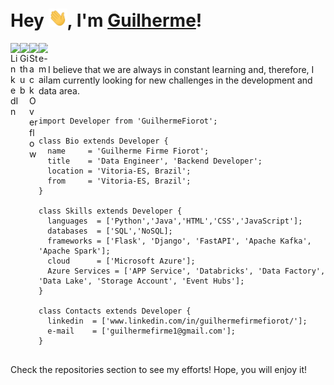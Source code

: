 # Hey <img src="https://raw.githubusercontent.com/parth-27/parth-27/master/Hi.gif" width="30px">, I'm [Guilherme](https://www.linkedin.com/in/guilhermefirmefiorot)!

<a href="https://www.linkedin.com/in/guilhermefirmefiorot">
  <img align="left" alt="LinkedIn" width="15px" src="https://cdn.jsdelivr.net/npm/simple-icons@v3/icons/linkedin.svg" />
</a>

<a href="https://github.com/guilhermefiorot">
  <img align="left" alt="Github" width="15px" src="https://cdn.jsdelivr.net/npm/simple-icons@v3/icons/github.svg" />
</a>

<a href="https://pt.stackoverflow.com/users/208502/guilherme-firme">
  <img align="left" alt="Stack Overflow" width="15px" src="https://cdn.jsdelivr.net/npm/simple-icons@3.2.0/icons/stackoverflow.svg" />
</a>

<a href="mailto:guilhermefirme3@gmail.com">
  <img align="left" alt="e-mail" width="15px" src="https://cdn.jsdelivr.net/npm/simple-icons@3.2.0/icons/mail-dot-ru.svg" />
</a>
</br></br>
I believe that we are always in constant learning and, therefore, I am currently looking for new challenges in the development and data area.
</br></br>

```Js
import Developer from 'GuilhermeFiorot';

class Bio extends Developer {
  name     = 'Guilherme Firme Fiorot';
  title    = 'Data Engineer', 'Backend Developer';
  location = 'Vitoria-ES, Brazil';
  from     = 'Vitoria-ES, Brazil';
}

class Skills extends Developer {
  languages  = ['Python','Java','HTML','CSS','JavaScript'];
  databases  = ['SQL','NoSQL];
  frameworks = ['Flask', 'Django', 'FastAPI', 'Apache Kafka', 'Apache Spark'];
  cloud      = ['Microsoft Azure'];
  Azure Services = ['APP Service', 'Databricks', 'Data Factory', 'Data Lake', 'Storage Account', 'Event Hubs'];
}

class Contacts extends Developer {
  linkedin  = ['www.linkedin.com/in/guilhermefirmefiorot/'];
  e-mail    = ['guilhermefirme1@gmail.com'];
}
  
```


Check the repositories section to see my efforts! Hope, you will enjoy it!
